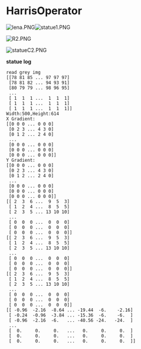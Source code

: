 # HarrisOperator
![lena.PNG](http://upload-images.jianshu.io/upload_images/6927087-e5eca36cc1877d09.PNG?imageMogr2/auto-orient/strip%7CimageView2/2/w/1240)![statue1.PNG](http://upload-images.jianshu.io/upload_images/6927087-42b8c7d1153532ce.PNG?imageMogr2/auto-orient/strip%7CimageView2/2/w/1240)


![R2.PNG](http://upload-images.jianshu.io/upload_images/6927087-10a503d7f12e02a0.PNG?imageMogr2/auto-orient/strip%7CimageView2/2/w/1240)

![statueC2.PNG](http://upload-images.jianshu.io/upload_images/6927087-6380f284326f1a0d.PNG?imageMogr2/auto-orient/strip%7CimageView2/2/w/1240)

**statue log**
```import library
read grey img
[[78 81 85 ... 97 97 97]
 [78 81 82 ... 94 93 91]
 [80 79 79 ... 98 96 95]
 ...
 [ 1  1  1 ...  1  1  1]
 [ 1  1  1 ...  1  1  1]
 [ 1  1  1 ...  1  1  1]]
Width:500,Height:614
X Gradient:
[[0 0 0 ... 0 0 0]
 [0 2 3 ... 4 3 0]
 [0 1 2 ... 2 4 0]
 ...
 [0 0 0 ... 0 0 0]
 [0 0 0 ... 0 0 0]
 [0 0 0 ... 0 0 0]]
Y Gradient:
[[0 0 0 ... 0 0 0]
 [0 2 3 ... 4 3 0]
 [0 1 2 ... 2 4 0]
 ...
 [0 0 0 ... 0 0 0]
 [0 0 0 ... 0 0 0]
 [0 0 0 ... 0 0 0]]
[[ 2  3  6 ...  9  5  3]
 [ 1  2  4 ...  8  5  5]
 [ 2  3  5 ... 13 10 10]
 ...
 [ 0  0  0 ...  0  0  0]
 [ 0  0  0 ...  0  0  0]
 [ 0  0  0 ...  0  0  0]]
[[ 2  3  6 ...  9  5  3]
 [ 1  2  4 ...  8  5  5]
 [ 2  3  5 ... 13 10 10]
 ...
 [ 0  0  0 ...  0  0  0]
 [ 0  0  0 ...  0  0  0]
 [ 0  0  0 ...  0  0  0]]
[[ 2  3  6 ...  9  5  3]
 [ 1  2  4 ...  8  5  5]
 [ 2  3  5 ... 13 10 10]
 ...
 [ 0  0  0 ...  0  0  0]
 [ 0  0  0 ...  0  0  0]
 [ 0  0  0 ...  0  0  0]]
[[ -0.96  -2.16  -8.64 ... -19.44  -6.    -2.16]
 [ -0.24  -0.96  -3.84 ... -15.36  -6.    -6.  ]
 [ -0.96  -2.16  -6.   ... -40.56 -24.   -24.  ]
 ...
 [  0.     0.     0.   ...   0.     0.     0.  ]
 [  0.     0.     0.   ...   0.     0.     0.  ]
 [  0.     0.     0.   ...   0.     0.     0.  ]]
```
